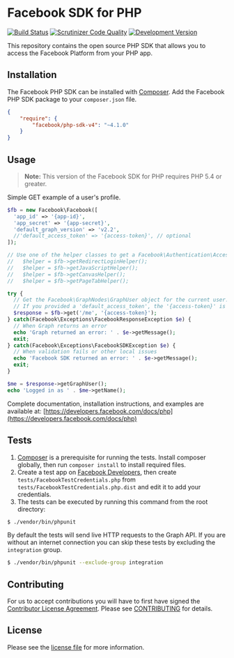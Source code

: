 # Facebook SDK for PHP

[![Build Status](https://img.shields.io/travis/facebook/facebook-php-sdk-v4/master.svg)](https://travis-ci.org/facebook/facebook-php-sdk-v4)
[![Scrutinizer Code Quality](https://scrutinizer-ci.com/g/facebook/facebook-php-sdk-v4/badges/quality-score.png?b=master)](https://scrutinizer-ci.com/g/facebook/facebook-php-sdk-v4/?branch=master)
[![Development Version](https://img.shields.io/badge/Development%20Version-4.1.0-orange.svg)](https://packagist.org/packages/facebook/php-sdk-v4)


This repository contains the open source PHP SDK that allows you to access the Facebook Platform from your PHP app.


## Installation

The Facebook PHP SDK can be installed with [Composer](https://getcomposer.org/). Add the Facebook PHP SDK package to your `composer.json` file.

```json
{
    "require": {
        "facebook/php-sdk-v4": "~4.1.0"
    }
}
```


## Usage

> **Note:** This version of the Facebook SDK for PHP requires PHP 5.4 or greater.

Simple GET example of a user's profile.

```php
$fb = new Facebook\Facebook([
  'app_id' => '{app-id}',
  'app_secret' => '{app-secret}',
  'default_graph_version' => 'v2.2',
  //'default_access_token' => '{access-token}', // optional
]);

// Use one of the helper classes to get a Facebook\Authentication\AccessToken entity.
//   $helper = $fb->getRedirectLoginHelper();
//   $helper = $fb->getJavaScriptHelper();
//   $helper = $fb->getCanvasHelper();
//   $helper = $fb->getPageTabHelper();

try {
  // Get the Facebook\GraphNodes\GraphUser object for the current user.
  // If you provided a 'default_access_token', the '{access-token}' is optional.
  $response = $fb->get('/me', '{access-token}');
} catch(Facebook\Exceptions\FacebookResponseException $e) {
  // When Graph returns an error
  echo 'Graph returned an error: ' . $e->getMessage();
  exit;
} catch(Facebook\Exceptions\FacebookSDKException $e) {
  // When validation fails or other local issues
  echo 'Facebook SDK returned an error: ' . $e->getMessage();
  exit;
}

$me = $response->getGraphUser();
echo 'Logged in as ' . $me->getName();
```

Complete documentation, installation instructions, and examples are available at: [https://developers.facebook.com/docs/php](https://developers.facebook.com/docs/php)


## Tests

1. [Composer](https://getcomposer.org/) is a prerequisite for running the tests. Install composer globally, then run `composer install` to install required files.
2. Create a test app on [Facebook Developers](https://developers.facebook.com), then create `tests/FacebookTestCredentials.php` from `tests/FacebookTestCredentials.php.dist` and edit it to add your credentials.
3. The tests can be executed by running this command from the root directory:

```bash
$ ./vendor/bin/phpunit
```

By default the tests will send live HTTP requests to the Graph API. If you are without an internet connection you can skip these tests by excluding the `integration` group.

```bash
$ ./vendor/bin/phpunit --exclude-group integration
```


## Contributing

For us to accept contributions you will have to first have signed the [Contributor License Agreement](https://developers.facebook.com/opensource/cla). Please see [CONTRIBUTING](https://github.com/facebook/facebook-php-sdk-v4/blob/master/CONTRIBUTING.md) for details.


## License

Please see the [license file](https://github.com/facebook/facebook-php-sdk-v4/blob/master/LICENSE) for more information.
